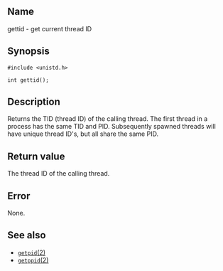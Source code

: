 ## Name

gettid - get current thread ID

## Synopsis

```**c++
#include <unistd.h>

int gettid();
```

## Description

Returns the TID (thread ID) of the calling thread. The first thread in a process has the same TID and PID. Subsequently spawned threads will have unique thread ID's, but all share the same PID.

## Return value

The thread ID of the calling thread.

## Error

None.

## See also

* [`getpid`(2)](getpid.md)
* [`getppid`(2)](getppid.md)
